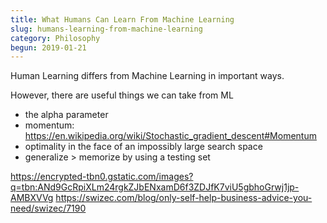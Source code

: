 ```yaml
---
title: What Humans Can Learn From Machine Learning
slug: humans-learning-from-machine-learning
category: Philosophy
begun: 2019-01-21
---
```


Human Learning differs from Machine Learning in important ways.

However, there are useful things we can take from ML

- the alpha parameter
- momentum: https://en.wikipedia.org/wiki/Stochastic_gradient_descent#Momentum
- optimality in the face of an impossibly large search space
- generalize > memorize by using a testing set

https://encrypted-tbn0.gstatic.com/images?q=tbn:ANd9GcRpiXLm24rgkZJbENxamD6f3ZDJfK7viU5gbhoGrwj1jp-AMBXVVg
https://swizec.com/blog/only-self-help-business-advice-you-need/swizec/7190
